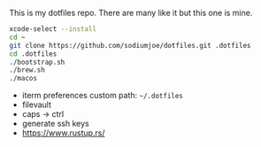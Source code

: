 This is my dotfiles repo. There are many like it but this one is mine.

```bash
xcode-select --install
cd ~
git clone https://github.com/sodiumjoe/dotfiles.git .dotfiles
cd .dotfiles
./bootstrap.sh
./brew.sh
./macos
```

* iterm preferences custom path: `~/.dotfiles`
* filevault
* caps -> ctrl
* generate ssh keys
* https://www.rustup.rs/
